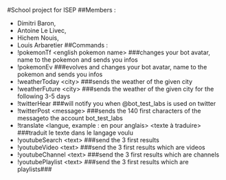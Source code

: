 #School project for ISEP
##Members :
- Dimitri Baron,
- Antoine Le Livec,
- Hichem Nouis,
- Louis Arbaretier
##Commands :
- !pokemonTf \<english pokemon name>
###changes your bot avatar, name to the pokemon and sends you infos
- !pokemonEv
###evolves and changes your bot avatar, name to the pokemon and sends you infos
- !weatherToday \<city>
###sends the weather of the given city
- !weatherFuture \<city>
###sends the weather of the given city for the following 3-5 days
- !twitterHear
###will notify you when @bot_test_labs is used on twitter
- !twitterPost \<message>
###sends the 140 first characters of the messageto the account bot_test_labs
- !translate <langue, example : en pour anglais> <texte à traduire>
###traduit le texte dans le langage voulu
- !youtubeSearch \<text>
###send the 3 first results
- !youtubeVideo \<text>
###send the 3 first results which are videos
- !youtubeChannel \<text>
###send the 3 first results which are channels
- !youtubePlaylist \<text>
###send the 3 first results which are playlists###
